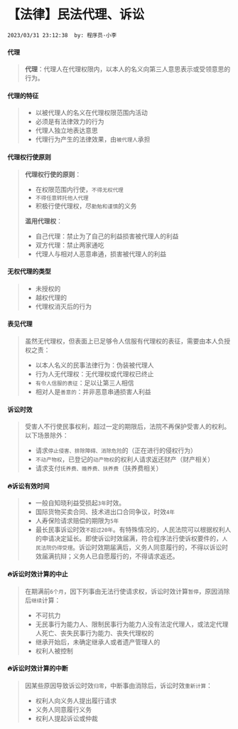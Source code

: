 # 【法律】民法代理、诉讼

`2023/03/31 23:12:38  by: 程序员·小李`

#### 代理

> **代理**：代理人在代理权限内，以本人的名义向第三人意思表示或受领意思的行为。


#### 代理的特征

> * 以被代理人的名义在代理权限范围内活动
> * 必须是有法律效力的行为
> * 代理人独立地表达意思
> * 代理行为产生的法律效果，由`被代理人`承担


#### 代理权行使原则

> **代理权行使的原则**：
> * 在权限范围内行使，`不得无权代理`
> * `不得任意转托他人代理`
> * 积极行使代理权，尽`勤勉和谨慎`的义务
>
> **滥用代理权**：
> * 自己代理：禁止为了自己的利益损害被代理人的利益
> * 双方代理：禁止两家通吃
> * 代理人与相对人恶意串通，损害被代理人的利益


#### 无权代理的类型

> * 未授权的
> * 越权代理的
> * 代理权消灭后的行为


#### 表见代理

> 虽然无代理权，但表面上已足够令人信服有代理权的表征，需要由本人负授权之责：
>  * 以本人名义的民事法律行为：伪装被代理人
>  * 行为人无代理权：无代理权或代理权已终止
>  * `有令人信服的表征`：足以让第三人相信
>  * 相对人是`善意的`：并非恶意串通损害人利益


#### 诉讼时效

> 受害人不行使民事权利，超过一定的期限后，法院不再保护受害人的权利。以下场景除外：
> * 请求`停止侵害、排除障碍、消除危险`的（正在进行的侵权行为）
> * `不动产物权`，已登记的`动产物权`的权利人请求返还财产（财产相关）
> * 请求支付`抚养费、赡养费、扶养费`（扶养费相关）


#### 🔥诉讼有效时间

>  * 一般自知晓利益受损起`3年`时效。
>  * 国际货物买卖合同、技术进出口合同争议，时效`4年`
>  * 人寿保险请求赔偿的期限为`5年`
>  * 最长民事诉讼时效`不超过20年`。有特殊情况的，人民法院可以根据权利人的申请决定延长。即使诉讼时效届满，符合程序法行使诉权要件的，`人民法院仍得受理`。诉讼时效期届满后，义务人同意履行的，不得以诉讼时效届满抗辩；义务人已自愿履行的，不得请求返还。


#### 🔥诉讼时效计算的中止

> 在期满前`6个月`，因下列事由无法行使请求权，诉讼时效计算`暂停`，原因消除后`继续`计算：
> * 不可抗力
> * 无民事行为能力人、限制民事行为能力人没有法定代理人，或法定代理人死亡、丧失民事行为能力、丧失代理权的
> * 继承开始后，未确定继承人或者遗产管理人的
> * 权利人被控制


#### 🔥诉讼时效计算的中断

> 因某些原因导致诉讼时效`归零`，中断事由消除后，诉讼时效`重新计算`：
> * 权利人向义务人提出履行请求
> * 义务人同意履行义务
> * 权利人提起诉讼或仲裁

